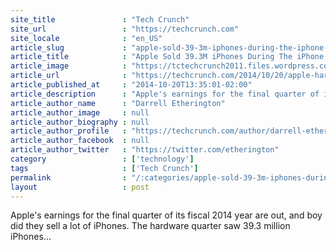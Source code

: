 ```yaml
---
site_title               : "Tech Crunch"
site_url                 : "https://techcrunch.com"
site_locale              : "en_US"
article_slug             : "apple-sold-39-3m-iphones-during-the-iphone-6-launch-quarter-12-3m-ipads-and-5-5m-macs"
article_title            : "Apple Sold 39.3M iPhones During The iPhone 6 Launch Quarter, 12.3M iPads And 5.5M Macs"
article_image            : "https://tctechcrunch2011.files.wordpress.com/2014/07/hero_hardware.jpg?w=650&h=350&crop=1"
article_url              : "https://techcrunch.com/2014/10/20/apple-hardware-sales-q4-2014/"
article_published_at     : "2014-10-20T13:35:01-02:00"
article_description      : "Apple's earnings for the final quarter of its fiscal 2014 year are out, and boy did they sell a lot of iPhones. The hardware quarter saw 39.3 million iPhones..."
article_author_name      : "Darrell Etherington"
article_author_image     : null
article_author_biography : null
article_author_profile   : "https://techcrunch.com/author/darrell-etherington/"
article_author_facebook  : null
article_author_twitter   : "https://twitter.com/etherington"
category                 : ['technology']
tags                     : ['Tech Crunch']
permalink                : "/:categories/apple-sold-39-3m-iphones-during-the-iphone-6-launch-quarter-12-3m-ipads-and-5-5m-macs/"
layout                   : post
---
```


Apple's earnings for the final quarter of its fiscal 2014 year are out, and boy did they sell a lot of iPhones. The hardware quarter saw 39.3 million iPhones...
